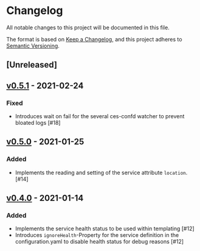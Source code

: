 # Changelog
All notable changes to this project will be documented in this file.

The format is based on [Keep a Changelog](https://keepachangelog.com/en/1.0.0/),
and this project adheres to [Semantic Versioning](https://semver.org/spec/v2.0.0.html).

## [Unreleased]

## [v0.5.1](https://github.com/cloudogu/cesapp/releases/tag/v0.5.1) - 2021-02-24
### Fixed
- Introduces wait on fail for the several ces-confd watcher to prevent bloated logs [#18]

## [v0.5.0](https://github.com/cloudogu/cesapp/releases/tag/v0.5.0) - 2021-01-25
### Added
- Implements the reading and setting of the service attribute `location`. [#14]

## [v0.4.0](https://github.com/cloudogu/cesapp/releases/tag/v0.4.0) - 2021-01-14
### Added
- Implements the service health status to be used within templating [#12]
- Introduces `ignoreHealth`-Property for the service definition in the configuration.yaml to disable health status for debug reasons [#12]
